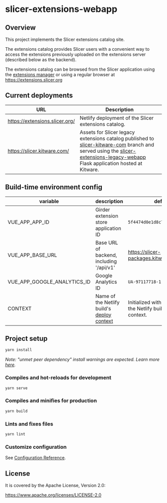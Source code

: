 # slicer-extensions-webapp

## Overview

This project implements the Slicer extensions catalog site.

The extensions catalog provides Slicer users with a convenient way to access the extensions
previously uploaded on the extensions server (described below as the backend).

The extensions catalog can be browsed from the Slicer application using
the [extensions manager][extensions-manager] or using a regular browser at https://extensions.slicer.org

[extensions-manager]: https://slicer.readthedocs.io/en/latest/user_guide/extensions_manager.html

## Current deployments

| URL | Description |
|-----|-------------|
| https://extensions.slicer.org/ | Netlify deployment of the Slicer extensions catalog. |
| https://slicer.kitware.com/ | Assets for Slicer legacy extensions catalog published to [slicer-kitware-com][branch-slicer-kitware-com] branch and served using the [slicer-extensions-legacy-webapp][slicer-extensions-legacy-webapp] Flask application hosted at Kitware. |

[branch-slicer-kitware-com]: https://github.com/KitwareMedical/slicer-extensions-webapp/tree/slicer-kitware-com
[slicer-extensions-legacy-webapp]: https://github.com/KitwareMedical/slicer-extensions-legacy-webapp

## Build-time environment config

| variable | description | default |
|----------|-------------|---------|
| VUE_APP_APP_ID | Girder extension store application ID | `5f4474d0e1d8c75dfc705482` |
| VUE_APP_BASE_URL | Base URL of backend, including '/api/v1' | https://slicer-packages.kitware.com/api/v1 |
| VUE_APP_GOOGLE_ANALYTICS_ID | Google Analytics ID | `UA-97117718-1` |
| CONTEXT | Name of the Netlify build's [deploy context][netlify-env-vars] | Initialized with the name of the Netlify build’s deploy context. |

[netlify-env-vars]: https://docs.netlify.com/configure-builds/environment-variables/#build-metadata

## Project setup

``` sh
yarn install
```

_Note: "unmet peer dependency" install warnings are expected. Learn more [here](https://github.com/KitwareMedical/slicer-extensions-webapp/issues/43#issuecomment-899549193)._

### Compiles and hot-reloads for development

``` sh
yarn serve
```

### Compiles and minifies for production

``` sh
yarn build
```

### Lints and fixes files

``` sh
yarn lint
```

### Customize configuration

See [Configuration Reference](https://cli.vuejs.org/config/).

## License

It is covered by the Apache License, Version 2.0:

https://www.apache.org/licenses/LICENSE-2.0
